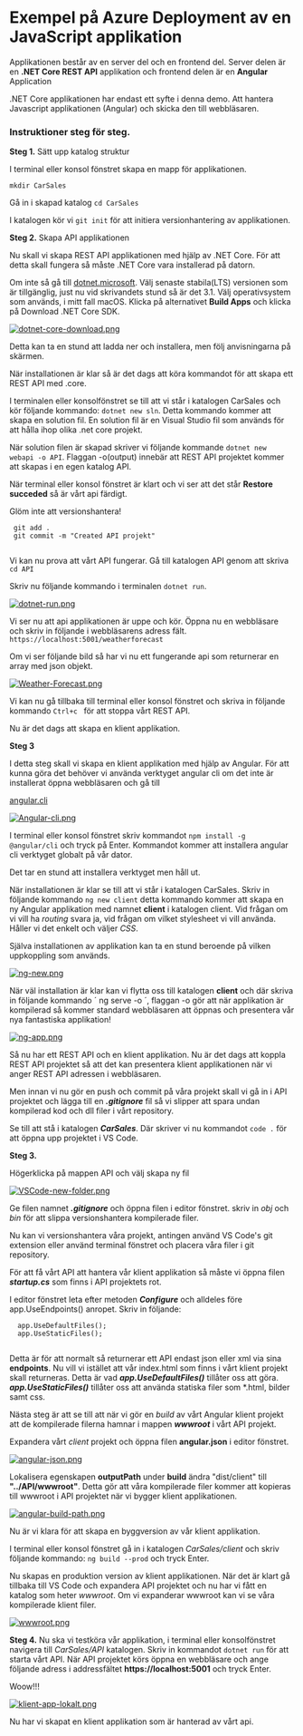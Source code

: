 # Exempel på Azure Deployment av en JavaScript applikation

Applikationen består av en server del och en frontend del.
Server delen är en **.NET Core REST API** applikation och frontend delen är en **Angular** Application

.NET Core applikationen har endast ett syfte i denna demo. Att hantera Javascript applikationen (Angular) och skicka den till webbläsaren.

### Instruktioner steg för steg.

**Steg 1.** Sätt upp katalog struktur

I terminal eller konsol fönstret skapa en mapp för applikationen.

` mkdir CarSales `

Gå in i skapad katalog ` cd CarSales `

I katalogen kör vi ` git init ` för att initiera versionhantering av applikationen.

**Steg 2.** Skapa API applikationen

Nu skall vi skapa REST API applikationen med hjälp av .NET Core. För att detta skall fungera så måste .NET Core vara installerad på datorn.

Om inte så gå till [dotnet.microsoft](https://dotnet.microsoft.com/download). Välj senaste stabila(LTS) versionen som är tillgänglig, just nu vid skrivandets stund så är det 3.1. Välj operativsystem som används, i mitt fall macOS. Klicka på alternativet **Build Apps** och klicka på Download .NET Core SDK.

[![dotnet-core-download.png](https://i.postimg.cc/d3FRpCWN/dotnet-core-download.png)](https://postimg.cc/gXM66xb3)

Detta kan ta en stund att ladda ner och installera, men följ anvisningarna på skärmen.

När installationen är klar så är det dags att köra kommandot för att skapa ett REST API med .core.

I terminalen eller konsolfönstret se till att vi står i katalogen CarSales och kör följande kommando: `dotnet new sln`. Detta kommando kommer att skapa en solution fil. En solution fil är en Visual Studio fil som används för att hålla ihop olika .net core projekt.

När solution filen är skapad skriver vi följande kommande `dotnet new webapi -o API`. Flaggan -o(output) innebär att REST API projektet kommer att skapas i en egen katalog API.

När terminal eller konsol fönstret är klart och vi ser att det står **Restore succeded** så är vårt api färdigt.

Glöm inte att versionshantera! 

```
 git add .
 git commit -m "Created API projekt"
 
```

Vi kan nu prova att vårt API fungerar. Gå till katalogen API genom att skriva ` cd API `

Skriv nu följande kommando i terminalen ` dotnet run `.

[![dotnet-run.png](https://i.postimg.cc/nVTQpNMh/dotnet-run.png)](https://postimg.cc/9zRfB8G6)

Vi ser nu att api applikationen är uppe och kör. Öppna nu en webbläsare och skriv in följande i webbläsarens adress fält. ` https://localhost:5001/weatherforecast `

Om vi ser följande bild så har vi nu ett fungerande api som returnerar en array med json objekt.

[![Weather-Forecast.png](https://i.postimg.cc/TP8Kt6NC/Weather-Forecast.png)](https://postimg.cc/0zf5NLsw)

Vi kan nu gå tillbaka till terminal eller konsol fönstret och skriva in följande kommando `Ctrl+c ` för att stoppa vårt REST API.

Nu är det dags att skapa en klient applikation.

**Steg 3**

I detta steg skall vi skapa en klient applikation med hjälp av Angular. För att kunna göra det behöver vi använda verktyget angular cli om det inte är installerat öppna webbläsaren och gå till

[angular.cli](https://cli.angular.io/)


[![Angular-cli.png](https://i.postimg.cc/ryhzvWYd/Angular-cli.png)](https://postimg.cc/qg3kKtr0)

I terminal eller konsol fönstret skriv kommandot ` npm install -g @angular/cli ` och tryck på Enter. Kommandot kommer att installera angular cli verktyget globalt på vår dator.

Det tar en stund att installera verktyget men håll ut.

När installationen är klar se till att vi står i katalogen CarSales. Skriv in följande kommando ` ng new client ` detta kommando kommer att skapa en ny Angular applikation med namnet **client** 
i katalogen client. Vid frågan om vi vill ha *routing* svara ja, vid frågan om vilket stylesheet vi vill använda. Håller vi det enkelt och väljer *CSS*.

Själva installationen av applikation kan ta en stund beroende på vilken uppkoppling som används.

[![ng-new.png](https://i.postimg.cc/DwczPXsy/ng-new.png)](https://postimg.cc/21Vmz32P)

När väl installation är klar kan vi flytta oss till katalogen **client** och där skriva in följande kommando ´ ng serve -o ´, flaggan -o gör att när applikation är kompilerad så kommer standard
webbläsaren att öppnas och presentera vår nya fantastiska applikation!

[![ng-app.png](https://i.postimg.cc/xCXTQpZc/ng-app.png)](https://postimg.cc/tZHHtkpj)

Så nu har ett REST API och en klient applikation. Nu är det dags att koppla REST API projektet så att det kan presentera klient applikationen när vi anger REST API adressen i webbläsaren.

Men innan vi nu gör en push och commit på våra projekt skall vi gå in i API projektet och lägga till en ***.gitignore*** fil så vi slipper att spara undan kompilerad kod och dll filer i vårt repository.

Se till att stå i katalogen ***CarSales***. Där skriver vi nu kommandot ` code . ` för att öppna upp projektet i VS Code.

**Steg 3.**

Högerklicka på mappen API och välj skapa ny fil

[![VSCode-new-folder.png](https://i.postimg.cc/L5vyVvH3/VSCode-new-folder.png)](https://postimg.cc/hQzbDLQX)

Ge filen namnet ***.gitignore*** och öppna filen i editor fönstret.
skriv in *obj* och *bin* för att slippa versionshantera kompilerade filer.

Nu kan vi versionshantera våra projekt, antingen använd VS Code's git extension eller använd terminal fönstret och placera våra filer i git repository. 

För att få vårt API att hantera vår klient applikation så måste vi öppna filen ***startup.cs*** som finns i API projektets rot.

I editor fönstret leta efter metoden ***Configure*** och alldeles före app.UseEndpoints() anropet. Skriv in följande:

```
  app.UseDefaultFiles();
  app.UseStaticFiles();
  
```

Detta är för att normalt så returnerar ett API endast json eller xml via sina **endpoints**. Nu vill vi istället att vår index.html som finns i vårt klient projekt skall returneras. Detta är vad ***app.UseDefaultFiles()*** tillåter oss att göra. ***app.UseStaticFiles()*** tillåter oss att använda statiska filer som *.html, bilder samt css.

Nästa steg är att se till att när vi gör en *build* av vårt Angular klient projekt att de kompilerade filerna hamnar i mappen ***wwwroot*** i vårt API projekt.

Expandera vårt *client* projekt och öppna filen **angular.json** i editor fönstret.

[![angular-json.png](https://i.postimg.cc/pXksgPwV/angular-json.png)](https://postimg.cc/pphQjMV3)

Lokalisera egenskapen **outputPath** under **build** ändra "dist/client" till **"../API/wwwroot"**. Detta gör att våra kompilerade filer kommer att kopieras till wwwroot i API projektet när vi bygger klient applikationen.

[![angular-build-path.png](https://i.postimg.cc/65BHj811/angular-build-path.png)](https://postimg.cc/fkgjkRsx)

Nu är vi klara för att skapa en byggversion av vår klient applikation.

I terminal eller konsol fönstret gå in i katalogen *CarSales/client* och skriv följande kommando: ` ng build --prod ` och tryck Enter.

Nu skapas en produktion version av klient applikationen. När det är klart gå tillbaka till VS Code och expandera API projektet och nu har vi fått en katalog som heter *wwwroot*. Om vi expanderar wwwroot kan vi se våra kompilerade klient filer.

[![wwwroot.png](https://i.postimg.cc/HsJJC2KJ/wwwroot.png)](https://postimg.cc/F74Fyjhm)


**Steg 4.**
Nu ska vi testköra vår applikation, i terminal eller konsolfönstret navigera till *CarSales/API* katalogen.
Skriv in kommandot ` dotnet run ` för att starta vårt API. När API projektet körs öppna en webbläsare och ange följande adress i addressfältet **https://localhost:5001** och tryck Enter.

Woow!!!

[![klient-app-lokalt.png](https://i.postimg.cc/HnbkVZC3/klient-app-lokalt.png)](https://postimg.cc/D4yTNc0b)

Nu har vi skapat en klient applikation som är hanterad av vårt api.














